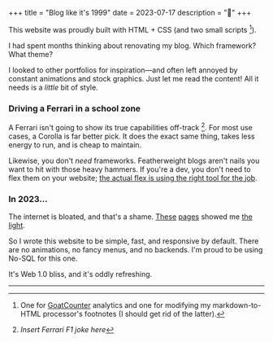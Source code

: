 +++
title = "Blog like it's 1999"
date = 2023-07-17
description = "🌱"
+++

This website was proudly built with HTML + CSS (and two small scripts [^1]).

I had spent months thinking about renovating my blog. Which framework? What theme?

I looked to other portfolios for inspiration—and often left annoyed by constant animations and stock graphics. Just let me read the content! All it needs is a *little* bit of style.

### Driving a Ferrari in a school zone

A Ferrari isn't going to show its true capabilities off-track [^2]. For most use cases, a Corolla is far better pick. It does the exact same thing, takes less energy to run, and is cheap to maintain.

Likewise, you don't *need* frameworks. Featherweight blogs aren't nails you want to hit with those heavy hammers. If you're a dev, you don't need to flex them on your website; [the actual flex is using the right tool for the job](https://clairefro.dev/blog/p/look-ma-no-react-why-i-recoded-my-portfolio-site-with-vanilla-everything#modern-frameworks-are-a-false-flex).

### In 2023...

The internet is bloated, and that's a shame. [These](https://motherfuckingwebsite.com/) [pages](http://bettermotherfuckingwebsite.com/) showed me [the](https://brutalist-web.design/) [light](https://bearblog.dev/).

So I wrote this website to be simple, fast, and responsive by default. There are no animations, no fancy menus, and no backends. I'm proud to be using No-SQL for this one.

It's Web 1.0 bliss, and it's oddly refreshing.

---

[^1]: One for [GoatCounter](https://www.goatcounter.com/) analytics and one for modifying my markdown-to-HTML processor's footnotes (I should get rid of the latter).

[^2]: *Insert Ferrari F1 joke here*

